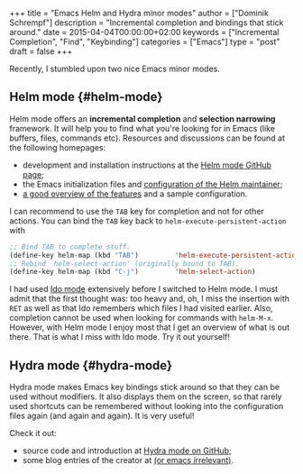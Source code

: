 +++
title = "Emacs Helm and Hydra minor modes"
author = ["Dominik Schrempf"]
description = "Incremental completion and bindings that stick around."
date = 2015-04-04T00:00:00+02:00
keywords = ["Incremental Completion", "Find", "Keybinding"]
categories = ["Emacs"]
type = "post"
draft = false
+++

Recently, I stumbled upon two nice Emacs minor modes.


## Helm mode {#helm-mode}

Helm mode offers an **incremental completion** and **selection narrowing**
framework.  It will help you to find what you're looking for in Emacs
(like buffers, files, commands etc).  Resources and discussions can be
found at the following homepages:

-   development and installation instructions at the [Helm mode GitHub page](https://github.com/emacs-helm/helm);
-   the Emacs initialization files and [configuration of the Helm maintainer](https://github.com/thierryvolpiatto/emacs-tv-config);
-   [a good overview of the features](http://tuhdo.github.io/helm-intro.html) and a sample configuration.

I can recommend to use the `TAB` key for completion and not for other
actions.  You can bind the `TAB` key back to
`helm-execute-persistent-action` with

```lisp
;; Bind TAB to complete stuff.
(define-key helm-map (kbd "TAB")         'helm-execute-persistent-action)
;; Rebind `helm-select-action' (originally bound to TAB).
(define-key helm-map (kbd "C-j")         'helm-select-action)
```

I had used [Ido mode](http://emacswiki.org/emacs/InteractivelyDoThings) extensively before I switched to Helm mode.  I
must admit that the first thought was: too heavy and, oh, I miss the
insertion with `RET` as well as that Ido remembers which files I had
visited earlier.  Also, completion cannot be used when looking for
commands with `helm-M-x`.  However, with Helm mode I enjoy most that I
get an overview of what is out there.  That is what I miss with Ido
mode.  Try it out yourself!


## Hydra mode {#hydra-mode}

Hydra mode makes Emacs key bindings stick around so that they can be
used without modifiers.  It also displays them on the screen, so that
rarely used shortcuts can be remembered without looking into the
configuration files again (and again and again).  It is very useful!

Check it out:

-   source code and introduction at [Hydra mode on GitHub](https://github.com/abo-abo/hydra);
-   some blog entries of the creator at [(or emacs irrelevant)](http://oremacs.com/archive/).
